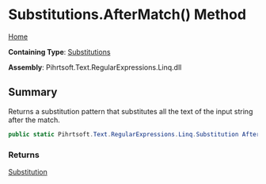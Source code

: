 # Substitutions\.AfterMatch\(\) Method

[Home](../../../../../../README.md)

**Containing Type**: [Substitutions](../README.md)

**Assembly**: Pihrtsoft\.Text\.RegularExpressions\.Linq\.dll

## Summary

Returns a substitution pattern that substitutes all the text of the input string after the match\.

```csharp
public static Pihrtsoft.Text.RegularExpressions.Linq.Substitution AfterMatch()
```

### Returns

[Substitution](../../Substitution/README.md)

